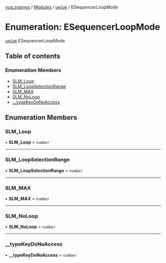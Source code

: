 [yug_typings](../README.md) / [Modules](../modules.md) / [ue/ue](../modules/ue_ue.md) / ESequencerLoopMode

# Enumeration: ESequencerLoopMode

[ue/ue](../modules/ue_ue.md).ESequencerLoopMode

## Table of contents

### Enumeration Members

- [SLM\_Loop](ue_ue.ESequencerLoopMode.md#slm_loop)
- [SLM\_LoopSelectionRange](ue_ue.ESequencerLoopMode.md#slm_loopselectionrange)
- [SLM\_MAX](ue_ue.ESequencerLoopMode.md#slm_max)
- [SLM\_NoLoop](ue_ue.ESequencerLoopMode.md#slm_noloop)
- [\_\_typeKeyDoNoAccess](ue_ue.ESequencerLoopMode.md#__typekeydonoaccess)

## Enumeration Members

### SLM\_Loop

• **SLM\_Loop** = `number`

___

### SLM\_LoopSelectionRange

• **SLM\_LoopSelectionRange** = `number`

___

### SLM\_MAX

• **SLM\_MAX** = `number`

___

### SLM\_NoLoop

• **SLM\_NoLoop** = `number`

___

### \_\_typeKeyDoNoAccess

• **\_\_typeKeyDoNoAccess** = `number`

